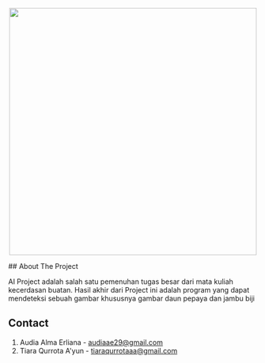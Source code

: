 <p align="center"><a href="https://github.com/tiaraqurrotaa/AI-Project" target="_blank"><img src="https://user-images.githubusercontent.com/79824020/141647553-1fe5e34d-7177-4b8b-a47a-61b51fb3425a.png" width="500"></a></p>
<!-- ABOUT THE PROJECT -->
## About The Project

AI Project adalah salah satu pemenuhan tugas besar dari mata kuliah kecerdasan buatan. Hasil akhir dari Project ini adalah program yang dapat mendeteksi sebuah gambar khususnya gambar daun pepaya dan jambu biji


<!-- CONTACT -->
## Contact
1. Audia Alma Erliana - audiaae29@gmail.com
2. Tiara Qurrota A'yun - tiaraqurrotaaa@gmail.com
